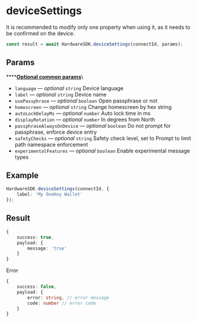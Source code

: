 # deviceSettings

It is recommended to modify only one property when using it, as it needs to be confirmed on the device.

```typescript
const result = await HardwareSDK.deviceSettings(connectId, params);
```

## Params

****[**Optional common params**](common-params.md)\


* `language` — _optional_ `string` Device language
* `label` — _optional_ `string` Device name
* `usePassphrase` — _optional_ `boolean` Open passphrase or not
* `homescreen` — _optional_ `string` Change homescreen by hex string
* `autoLockDelayMs` — _optional_ `number` Auto lock time in ms
* `displayRotation` — _optional_ `number` In degrees from North
* `passphraseAlwaysOnDevice` — _optional_ `boolean` Do not prompt for passphrase, enforce device entry
* `safetyChecks` — _optional_ `string` Safety check level, set to Prompt to limit path namespace enforcement
* `experimentalFeatures` — _optional_ `boolean` Enable experimental message types

## Example

```typescript
HardwareSDK.deviceSettings(connectId, {
    label: 'My OneKey Wallet'
});
```

## Result

```typescript
{
    success: true,
    payload: {
        message: 'true'
    }
}
```

Error

```typescript
{
    success: false,
    payload: {
        error: string, // error message
        code: number // error code
    }
}
```
